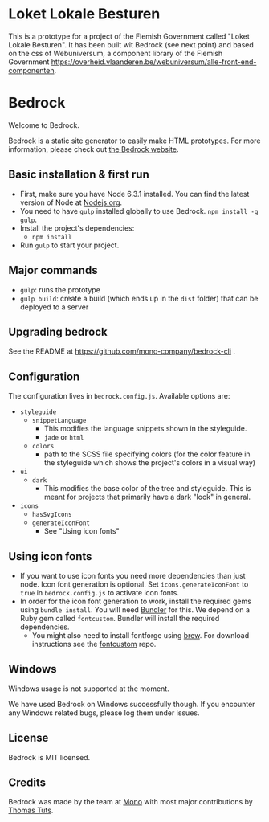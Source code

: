# Loket Lokale Besturen

This is a prototype for a project of the Flemish Government called "Loket Lokale Besturen". It has been built wit Bedrock (see next point) and based on the css of Webuniversum, a component library of the Flemish Government https://overheid.vlaanderen.be/webuniversum/alle-front-end-componenten.

# Bedrock

Welcome to Bedrock.

Bedrock is a static site generator to easily make HTML prototypes. For more information, please check out [the Bedrock website](http://bedrock.mono.company/).

## Basic installation & first run

* First, make sure you have Node 6.3.1 installed. You can find the latest version of Node at [Nodejs.org](https://nodejs.org/en/).
* You need to have `gulp` installed globally to use Bedrock. `npm install -g gulp`.
* Install the project's dependencies:
  * `npm install`
* Run `gulp` to start your project.

## Major commands

* `gulp`: runs the prototype
* `gulp build`: create a build (which ends up in the `dist` folder) that can be deployed to a server

## Upgrading bedrock

See the README at https://github.com/mono-company/bedrock-cli .

## Configuration

The configuration lives in `bedrock.config.js`. Available options are:

* `styleguide`
    * `snippetLanguage`
        * This modifies the language snippets shown in the styleguide.
        * `jade` or `html`
    * `colors`
        * path to the SCSS file specifying colors (for the color feature in the styleguide which shows the project's colors in a visual way)
* `ui`
    * `dark`
      * This modifies the base color of the tree and styleguide. This is meant for projects that primarily have a dark "look" in general.
* `icons`
    * `hasSvgIcons`
    * `generateIconFont`
        * See "Using icon fonts"

## Using icon fonts

* If you want to use icon fonts you need more dependencies than just node. Icon font generation is optional. Set `icons.generateIconFont` to `true` in `bedrock.config.js` to activate icon fonts.
* In order for the icon font generation to work, install the required gems using `bundle install`. You will need [Bundler](http://bundler.io) for this. We depend on a Ruby gem called `fontcustom`. Bundler will install the required dependencies.
    * You might also need to install fontforge using [brew](http://brew.sh). For download instructions see the [fontcustom](https://github.com/FontCustom/fontcustom#installation) repo.

## Windows

Windows usage is not supported at the moment.

We have used Bedrock on Windows successfully though. If you encounter any Windows related bugs, please log them under issues.

## License

Bedrock is MIT licensed.

## Credits

Bedrock was made by the team at [Mono](http://mono.company) with most major contributions by [Thomas Tuts](http://thomastuts.com/).

